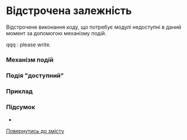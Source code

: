 # Відстрочена залежність

Відстрочене виконання коду, що потребує модулі недоступні в даний момент за допомогою механізму подій.

qqq : please write.

### Механізм подій

### Подія "доступний"

### Приклад

### Підсумок

-

[Повернутись до змісту](../README.md#Туторіали)
